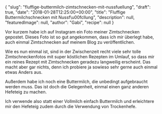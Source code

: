 {
    "slug": "fluffige-buttermilch-zimtschnecken-mit-nussfuellung",
    "draft": true,
    "date": "2018-01-28T12:25:00+00:00",
    "title": "Fluffige Buttermilchschnecken mit Nussf\u00fcllung",
    "description": null,
    "featuredImage": null,
    "author": "Gabi",
    "recipe": null
}

Vor kurzem habe ich auf Instagram ein Foto meiner Zimtschnecken gepostet. Dieses Foto ist so gut angekommen, dass ich mir überlegt habe, auch einmal Zimtschnecken auf meinem Blog zu veröffentlichen.

Wie es nun einmal ist, sind in der Zwischenzeit recht viele sehr tolle Zimtschneckenfotos mit super köstlichen Rezepten im Umlauf, so dass mir ein reines Rezept mit Zimtschnecken geradezu langweilig erscheint. Das macht aber gar nichts, denn ich probiere ja sowieso sehr gerne auch einmal etwas Anders aus.

Außerdem habe ich noch eine Buttermilch, die unbedingt aufgebraucht werden muss. Das ist doch die Gelegenheit, einmal einen ganz anderen Hefeteig zu machen.

Ich verwende also statt einer Vollmilch einfach Buttermilch und erleichtere mir den Hefeteig zudem durch die Verwendung von Trockenhefe.
